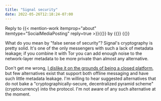 ```yaml
---
title: "Signal security"
date: 2022-05-26T12:18:24-07:00
---
```

<aside role="note">
Reply to {{< mention-work itemprop="about" itemtype="SocialMediaPosting" reply=true >}}{{<cited-work name="europe wants to ban signal" url="https://disqordia.space/notice/AJqmgRLFlyVENIXcDA">}} by {{<indieweb-person name="chjara" url="https://tuxcrafting.online/" itemprop="author">}}
{{</mention-work>}}
</aside>

What do you mean by "false sense of security"? Signal's cryptography is pretty solid. It's one of the only messengers with such a lack of metadata leakage; if you combine it with Tor you can add enough noise to the network-layer metadata to be more private than almost any alternative.

Don't get me wrong, [I dislike it on the grounds of being a closed platform](../../../../../posts/2021/01/27/whatsapp-and-the-domestication-of-users/), but few alternatives exist that support both offline messaging and have such little metadata leakage. I'm willing to hear suggested alternatives that do not bake a "cryptographically-secure, decentralized pyramid scheme" (cryptocurrency) into the protocol. I'm not aware of any such alternative at the moment.
